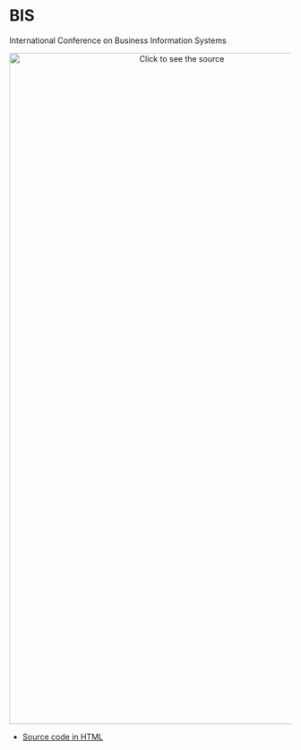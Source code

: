 # BIS
International Conference on Business Information Systems

<div align="center">
		<picture>
		  <source media="(min-width: 720px)" srcset="header.svg">
		  <img src="header.svg" width="600" height="1200" alt="Click to see the source">
		</picture>
	<br>
</div>



* [Source code in HTML](editions.html)
